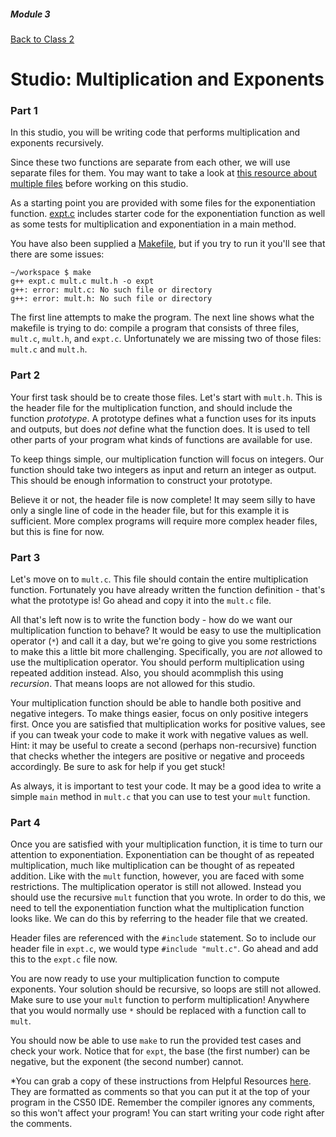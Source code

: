 ##### Module 3
[Back to Class 2](../../class2)
# Studio: Multiplication and Exponents

### Part 1
In this studio, you will be writing code that performs multiplication and exponents recursively.

Since these two functions are separate from each other, we will use separate files for them. You may want to take a look at <a href="../../resources/spread-out">this resource about multiple files</a> before working on this studio.

As a starting point you are provided with some files for the exponentiation function. [expt.c](expt.html) includes starter code for the exponentiation function as well as some tests for multiplication and exponentiation in a main method.

You have also been supplied a [Makefile](Makefile.html), but if you try to run it you'll see that there are some issues:

```nohighlight
~/workspace $ make
g++ expt.c mult.c mult.h -o expt
g++: error: mult.c: No such file or directory
g++: error: mult.h: No such file or directory
```

The first line attempts to make the program. The next line shows what the makefile is trying to do: compile a program that consists of three files, `mult.c`, `mult.h`, and `expt.c`. Unfortunately we are missing two of those files: `mult.c` and `mult.h`.

### Part 2
Your first task should be to create those files. Let's start with `mult.h`. This is the header file for the multiplication function, and should include the function *prototype*. A prototype defines what a function uses for its inputs and outputs, but does _not_ define what the function does. It is used to tell other parts of your program what kinds of functions are available for use.

To keep things simple, our multiplication function will focus on integers. Our function should take two integers as input and return an integer as output. This should be enough information to construct your prototype.

Believe it or not, the header file is now complete! It may seem silly to have only a single line of code in the header file, but for this example it is sufficient. More complex programs will require more complex header files, but this is fine for now.

### Part 3
Let's move on to `mult.c`. This file should contain the entire multiplication function. Fortunately you have already written the function definition - that's what the prototype is! Go ahead and copy it into the `mult.c` file.

All that's left now is to write the function body - how do we want our multiplication function to behave? It would be easy to use the multiplication operator (`*`) and call it a day, but we're going to give you some restrictions to make this a little bit more challenging. Specifically, you are _not_ allowed to use the multiplication operator. You should perform multiplication using repeated addition instead. Also, you should acommplish this using *recursion*. That means loops are not allowed for this studio.

Your multiplication function should be able to handle both positive and negative integers. To make things easier, focus on only positive integers first. Once you are satisfied that multiplication works for positive values, see if you can tweak your code to make it work with negative values as well. Hint: it may be useful to create a second (perhaps non-recursive) function that checks whether the integers are positive or negative and proceeds accordingly. Be sure to ask for help if you get stuck!

As always, it is important to test your code. It may be a good idea to write a simple `main` method in `mult.c` that you can use to test your `mult` function.

### Part 4
Once you are satisfied with your multiplication function, it is time to turn our attention to exponentiation. Exponentiation can be thought of as repeated multiplication, much like multiplication can be thought of as repeated addition. Like with the `mult` function, however, you are faced with some restrictions. The multiplication operator is still not allowed. Instead you should use the recursive `mult` function that you wrote. In order to do this, we need to tell the exponentiation function what the multiplication function looks like. We can do this by referring to the header file that we created.

Header files are referenced with the `#include` statement. So to include our header file in `expt.c`, we would type `#include "mult.c"`. Go ahead and add this to the `expt.c` file now.

You are now ready to use your multiplication function to compute exponents. Your solution should be recursive, so loops are still not allowed. Make sure to use your `mult` function to perform multiplication! Anywhere that you would normally use `*` should be replaced with a function call to `mult`.

You should now be able to use `make` to run the provided test cases and check your work. Notice that for `expt`, the base (the first number) can be negative, but the exponent (the second number) cannot.

*You can grab a copy of these instructions from Helpful Resources <a href="../../../../../../..//helpful-resources/modules/module-3.html#class-2-studio-multiplication-and-exponents" target="_blank">here</a>. They are formatted as comments so that you can put it at the top of your program in the CS50 IDE. Remember the compiler ignores any comments, so this won't affect your program! You can start writing your code right after the comments.
